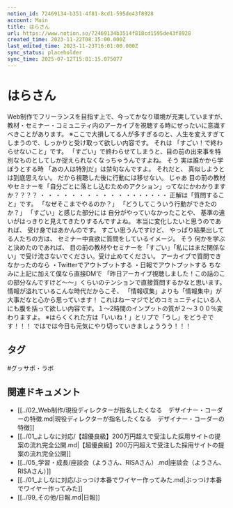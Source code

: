 ```yaml
---
notion_id: 72469134-b351-4f81-8cd1-595de43f8928
account: Main
title: はらさん
url: https://www.notion.so/72469134b3514f818cd1595de43f8928
created_time: 2023-11-22T08:15:00.000Z
last_edited_time: 2023-11-23T16:01:00.000Z
sync_status: placeholder
sync_time: 2025-07-12T15:01:15.075077
---
```

# はらさん

Web制作でフリーランスを目指す上で、今ってかなり環境が充実していますが、
教材・セミナー・コミュニティ内のアーカイブを視聴する時にぜったいに意識すべきことがあります。
※ここで大損してる人が多すぎるのと、人生を変えすぎてしまうので、しっかりと受け取って欲しい内容です。
それは
「すごい！で終わらせないこと」です。
「すごい」で終わらせてしまうと、目の前の出来事を特別なものとしてしか捉えられなくなっちゃうんですよね。
そう
実は誰かから学ぼうとする時
「あの人は特別だ」は禁句なんですよ。
それだと、
真似しようとは到底思えない。
だから視聴した後に行動には移せない。
じゃあ
目の前の教材やセミナーを「自分ごとに落とし込むためのアクション」ってなにかわかりますか？？？？
・
・
・
・
・
・
・
・
・
・
・
・・・・・・・
正解は「質問すること」です。
「なぜそこまでやるのか？」
「どうしてこういう行動ができたのか？」
「すごい」と感じた部分には
自分がやっていなかったことや、
基準の違いがはっきりと見えてきたりするんですよね。
本当に変化したいと思うのであれば、
受け身ではあかんのです。
すごい思うんですけど、
やっぱり結果出してる人たちの方は、
セミナー中貪欲に質問をしているイメージ。
そう
何かを学ぶと決めたのであれば、
目の前の教材やセミナーを「すごい」「私にはまだ関係ない」で受け流さないでください。受け止めてください。
アーカイブで質問できなかったのなら
・Twitterでアウトプットする
・日報でアウトプットする
ちなみに上記に加えて僕なら直接DMで
「昨日アーカイブ視聴しました！この話のこの部分なんですけど〜〜」くらいのテンションで直接質問するかなと思います。
情報が溢れているこんな時代だからこそ、
「情報収集」よりも「情報集中」が大事だなと心から思っています！
これはねーマジでどのコミュニティにいる人にも腹を括って欲しい内容です。１〜2時間のインプットの質が２〜３００％変わりますよ。
※はらくくれた方は「いいね！」とリプで「うし」をどうぞです！！！
ではでは今日も元気にやり切っていきましょううう！！！

## タグ

#グッサポ・ラボ 

## 関連ドキュメント

- [[../02_Web制作/現役ディレクターが指名したくなる　デザイナー・コーダーの特徴.md|現役ディレクターが指名したくなる　デザイナー・コーダーの特徴]]
- [[../01_よしなに対応/【超優良級】200万円超えで受注した採用サイトの提案の流れ完全公開.md|【超優良級】200万円超えで受注した採用サイトの提案の流れ完全公開]]
- [[../05_学習・成長/座談会（ようさん、RISAさん）.md|座談会（ようさん、RISAさん）]]
- [[../01_よしなに対応/ぶっつけ本番でワイヤー作ってみた.md|ぶっつけ本番でワイヤー作ってみた]]
- [[../99_その他/日報.md|日報]]
